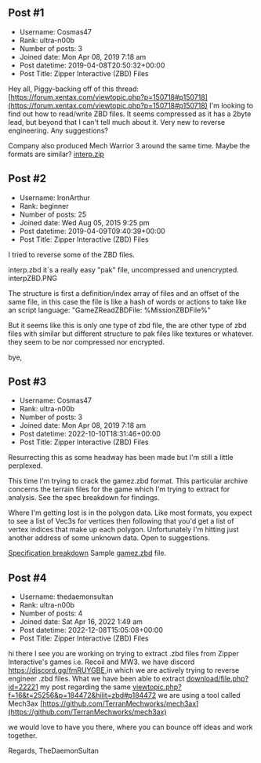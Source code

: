 ## Post #1
- Username: Cosmas47
- Rank: ultra-n00b
- Number of posts: 3
- Joined date: Mon Apr 08, 2019 7:18 am
- Post datetime: 2019-04-08T20:50:32+00:00
- Post Title: Zipper Interactive (ZBD) Files

Hey all,
Piggy-backing off of this thread: [https://forum.xentax.com/viewtopic.php?p=150718#p150718](https://forum.xentax.com/viewtopic.php?p=150718#p150718)
I'm looking to find out how to read/write ZBD files. It seems compressed as it has a 2byte lead, but beyond that I can't tell much about it.
Very new to reverse engineering. Any suggestions?

Company also produced Mech Warrior 3 around the same time. Maybe the formats are similar?
[interp.zip](https://xentaxbackup.github.io/file/16009_interp.zip)
## Post #2
- Username: IronArthur
- Rank: beginner
- Number of posts: 25
- Joined date: Wed Aug 05, 2015 9:25 pm
- Post datetime: 2019-04-09T09:40:39+00:00
- Post Title: Zipper Interactive (ZBD) Files

I tried to reverse some of the ZBD files.

interp.zbd it´s a really easy "pak" file, uncompressed and unencrypted.
interpZBD.PNG

The structure is first a definition/index array of files and an offset of the same file, in this case the file is like a hash of words or actions to take like an script language:  "GameZReadZBDFile: %MissionZBDFile%"

But it seems like this is only one type of zbd file, the are other type of zbd files with similar but different structure to pak files like textures or whatever. they seem to be nor compressed nor encrypted.

bye,
## Post #3
- Username: Cosmas47
- Rank: ultra-n00b
- Number of posts: 3
- Joined date: Mon Apr 08, 2019 7:18 am
- Post datetime: 2022-10-10T18:31:46+00:00
- Post Title: Zipper Interactive (ZBD) Files

Resurrecting this as some headway has been made but I'm still a little perplexed.

This time I'm trying to crack the gamez.zbd format. This particular archive concerns the terrain files for the game which I'm trying to extract for analysis. See the spec breakdown for findings.

Where I'm getting lost is in the polygon data. Like most formats, you expect to see a list of Vec3s for vertices then following that you'd get a list of vertex indices that make up each polygon. Unfortunately I'm hitting just another address of some unknown data. Open to suggestions.

[Specification breakdown](https://docs.google.com/document/d/1ZMOEsqTWuE37HQb4SyxRsSCMloKkKBDCmz0zPLRoINo/edit?usp=sharing)
Sample [gamez.zbd](https://drive.google.com/file/d/1vM_GJVc2Wlk8rRNQ6x9kVuBtxHVLGGB-/view?usp=sharing) file.
## Post #4
- Username: thedaemonsultan
- Rank: ultra-n00b
- Number of posts: 4
- Joined date: Sat Apr 16, 2022 1:49 am
- Post datetime: 2022-12-08T15:05:08+00:00
- Post Title: Zipper Interactive (ZBD) Files

hi there I see you are working on trying to extract .zbd files from Zipper Interactive's games i.e. Recoil and MW3.
we have discord [https://discord.gg/fmRUYGBE ](https://discord.gg/fmRUYGBE)in which we are actively trying to reverse engineer .zbd files.
What we have been able to extract [download/file.php?id=22221](download/file.php?id=22221)
my post regarding the same [viewtopic.php?f=16&t=25256&p=184472&hilit=zbd#p184472](viewtopic.php?f=16&t=25256&p=184472&hilit=zbd#p184472)
we are using a tool called Mech3ax [https://github.com/TerranMechworks/mech3ax](https://github.com/TerranMechworks/mech3ax)

we would love to have you there, where you can bounce off ideas and work together.

Regards,
TheDaemonSultan
